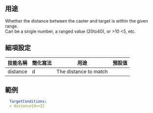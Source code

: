## 用途
Whether the distance between the caster and target is within the given range.  
Can be a single number, a ranged value (20to40), or >10 <5, etc.


## 細項設定

| 技能名稱 | 簡化寫法| 用途 | 預設值 |
|-----------|-----------|----------------------------------------------------------------------|---------|
| distance  |   d   | The distance to match   | |


## 範例
```yaml
  TargetConditions:
  - distance{d=<2}
```